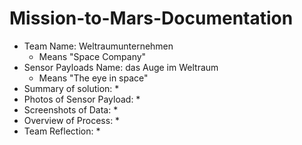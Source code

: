 # Mission-to-Mars-Documentation
  
* Team Name: Weltraumunternehmen
  * Means "Space Company" 
* Sensor Payloads Name: das Auge im Weltraum
  * Means "The eye in space"
* Summary of solution: 
  * 
* Photos of Sensor Payload: 
  * 
* Screenshots of Data: 
  * 
* Overview of Process: 
  * 
* Team Reflection: 
  * 

